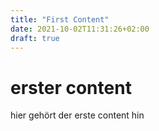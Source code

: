 ```yaml
---
title: "First Content"
date: 2021-10-02T11:31:26+02:00
draft: true
---
```


# erster content

hier gehört der erste content hin

